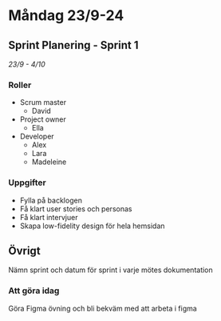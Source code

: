 # Måndag 23/9-24

## Sprint Planering - Sprint 1

_23/9 - 4/10_

### Roller

- Scrum master
  - David
- Project owner
  - Ella
- Developer
  - Alex
  - Lara
  - Madeleine

### Uppgifter

- Fylla på backlogen
- Få klart user stories och personas
- Få klart intervjuer
- Skapa low-fidelity design för hela hemsidan

## Övrigt

Nämn sprint och datum för sprint i varje mötes dokumentation

### Att göra idag

Göra Figma övning och bli bekväm med att arbeta i figma
